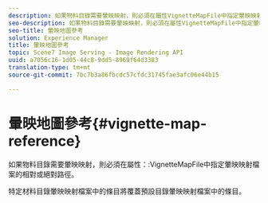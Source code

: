 ```yaml
---
description: 如果物料目錄需要暈映映射，則必須在屬性VignetteMapFile中指定暈映映射檔案的相對或絕對路徑。
seo-description: 如果物料目錄需要暈映映射，則必須在屬性VignetteMapFile中指定暈映映射檔案的相對或絕對路徑。
seo-title: 暈映地圖參考
solution: Experience Manager
title: 暈映地圖參考
topic: Scene7 Image Serving - Image Rendering API
uuid: a7056c16-1d05-44c8-9dd5-8969f64d3383
translation-type: tm+mt
source-git-commit: 7bc7b3a86fbcdc57cfdc31745fae3afc06e44b15

---
```



# 暈映地圖參考{#vignette-map-reference}

如果物料目錄需要暈映映射，則必須在屬性：:VignetteMapFile中指定暈映映射檔案的相對或絕對路徑。

特定材料目錄暈映映射檔案中的條目將覆蓋預設目錄暈映映射檔案中的條目。
